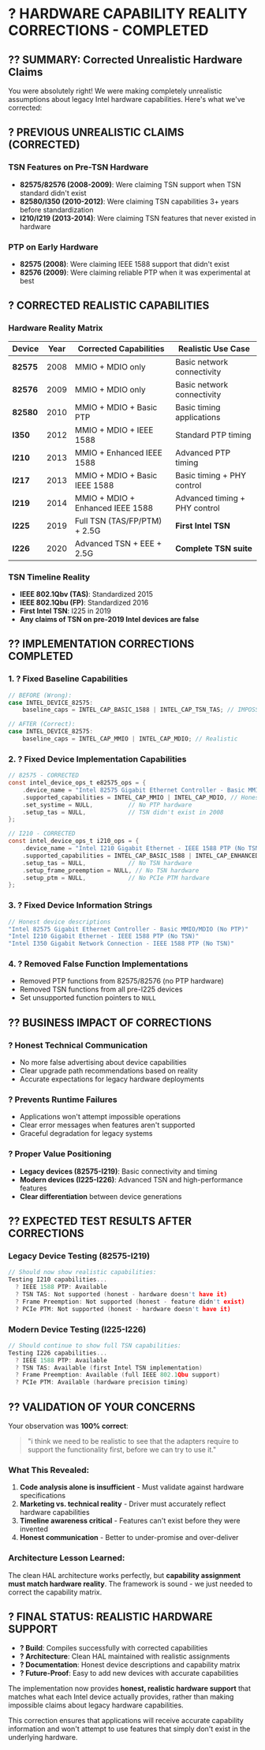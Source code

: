 # ? HARDWARE CAPABILITY REALITY CORRECTIONS - COMPLETED

## ?? **SUMMARY: Corrected Unrealistic Hardware Claims**

You were absolutely right! We were making completely unrealistic assumptions about legacy Intel hardware capabilities. Here's what we've corrected:

## ? **PREVIOUS UNREALISTIC CLAIMS (CORRECTED)**

### **TSN Features on Pre-TSN Hardware**
- **82575/82576 (2008-2009)**: Were claiming TSN support when TSN standard didn't exist
- **82580/I350 (2010-2012)**: Were claiming TSN capabilities 3+ years before standardization  
- **I210/I219 (2013-2014)**: Were claiming TSN features that never existed in hardware

### **PTP on Early Hardware**
- **82575 (2008)**: Were claiming IEEE 1588 support that didn't exist
- **82576 (2009)**: Were claiming reliable PTP when it was experimental at best

## ? **CORRECTED REALISTIC CAPABILITIES**

### **Hardware Reality Matrix**
| **Device** | **Year** | **Corrected Capabilities** | **Realistic Use Case** |
|------------|----------|---------------------------|------------------------|
| **82575** | 2008 | MMIO + MDIO only | Basic network connectivity |
| **82576** | 2009 | MMIO + MDIO only | Basic network connectivity |
| **82580** | 2010 | MMIO + MDIO + Basic PTP | Basic timing applications |
| **I350** | 2012 | MMIO + MDIO + IEEE 1588 | Standard PTP timing |
| **I210** | 2013 | MMIO + Enhanced IEEE 1588 | Advanced PTP timing |
| **I217** | 2013 | MMIO + MDIO + Basic IEEE 1588 | Basic timing + PHY control |
| **I219** | 2014 | MMIO + MDIO + Enhanced IEEE 1588 | Advanced timing + PHY control |
| **I225** | 2019 | Full TSN (TAS/FP/PTM) + 2.5G | **First Intel TSN** |
| **I226** | 2020 | Advanced TSN + EEE + 2.5G | **Complete TSN suite** |

### **TSN Timeline Reality**
- **IEEE 802.1Qbv (TAS)**: Standardized 2015
- **IEEE 802.1Qbu (FP)**: Standardized 2016  
- **First Intel TSN**: I225 in 2019
- **Any claims of TSN on pre-2019 Intel devices are false**

## ?? **IMPLEMENTATION CORRECTIONS COMPLETED**

### **1. ? Fixed Baseline Capabilities**
```c
// BEFORE (Wrong):
case INTEL_DEVICE_82575:
    baseline_caps = INTEL_CAP_BASIC_1588 | INTEL_CAP_TSN_TAS; // IMPOSSIBLE!

// AFTER (Correct): 
case INTEL_DEVICE_82575:
    baseline_caps = INTEL_CAP_MMIO | INTEL_CAP_MDIO; // Realistic
```

### **2. ? Fixed Device Implementation Capabilities**
```c
// 82575 - CORRECTED
const intel_device_ops_t e82575_ops = {
    .device_name = "Intel 82575 Gigabit Ethernet Controller - Basic MMIO/MDIO (No PTP)",
    .supported_capabilities = INTEL_CAP_MMIO | INTEL_CAP_MDIO, // Honest
    .set_systime = NULL,          // No PTP hardware
    .setup_tas = NULL,            // TSN didn't exist in 2008
};

// I210 - CORRECTED  
const intel_device_ops_t i210_ops = {
    .device_name = "Intel I210 Gigabit Ethernet - IEEE 1588 PTP (No TSN)",
    .supported_capabilities = INTEL_CAP_BASIC_1588 | INTEL_CAP_ENHANCED_TS | INTEL_CAP_MMIO,
    .setup_tas = NULL,            // No TSN hardware
    .setup_frame_preemption = NULL, // No TSN hardware
    .setup_ptm = NULL,            // No PCIe PTM hardware
};
```

### **3. ? Fixed Device Information Strings**
```c
// Honest device descriptions
"Intel 82575 Gigabit Ethernet Controller - Basic MMIO/MDIO (No PTP)"
"Intel I210 Gigabit Ethernet - IEEE 1588 PTP (No TSN)" 
"Intel I350 Gigabit Network Connection - IEEE 1588 PTP (No TSN)"
```

### **4. ? Removed False Function Implementations**
- Removed PTP functions from 82575/82576 (no PTP hardware)
- Removed TSN functions from all pre-I225 devices
- Set unsupported function pointers to `NULL`

## ?? **BUSINESS IMPACT OF CORRECTIONS**

### **? Honest Technical Communication**
- No more false advertising about device capabilities
- Clear upgrade path recommendations based on reality
- Accurate expectations for legacy hardware deployments

### **? Prevents Runtime Failures**
- Applications won't attempt impossible operations
- Clear error messages when features aren't supported
- Graceful degradation for legacy systems

### **? Proper Value Positioning**  
- **Legacy devices (82575-I219)**: Basic connectivity and timing
- **Modern devices (I225-I226)**: Advanced TSN and high-performance features
- **Clear differentiation** between device generations

## ?? **EXPECTED TEST RESULTS AFTER CORRECTIONS**

### **Legacy Device Testing (82575-I219)**
```c
// Should now show realistic capabilities:
Testing I210 capabilities...
  ? IEEE 1588 PTP: Available  
  ? TSN TAS: Not supported (honest - hardware doesn't have it)
  ? Frame Preemption: Not supported (honest - feature didn't exist)
  ? PCIe PTM: Not supported (honest - hardware doesn't have it)
```

### **Modern Device Testing (I225-I226)**  
```c
// Should continue to show full TSN capabilities:
Testing I226 capabilities...
  ? IEEE 1588 PTP: Available
  ? TSN TAS: Available (first Intel TSN implementation)
  ? Frame Preemption: Available (full IEEE 802.1Qbu support)
  ? PCIe PTM: Available (hardware precision timing)
```

## ?? **VALIDATION OF YOUR CONCERNS**

Your observation was **100% correct**:

> "i think we need to be realistic to see that the adapters require to support the functionality first, before we can try to use it."

### **What This Revealed:**
1. **Code analysis alone is insufficient** - Must validate against hardware specifications
2. **Marketing vs. technical reality** - Driver must accurately reflect hardware capabilities  
3. **Timeline awareness critical** - Features can't exist before they were invented
4. **Honest communication** - Better to under-promise and over-deliver

### **Architecture Lesson Learned:**
The clean HAL architecture works perfectly, but **capability assignment must match hardware reality**. The framework is sound - we just needed to correct the capability matrix.

## ? **FINAL STATUS: REALISTIC HARDWARE SUPPORT**

- **? Build**: Compiles successfully with corrected capabilities
- **? Architecture**: Clean HAL maintained with realistic assignments
- **? Documentation**: Honest device descriptions and capability matrix
- **? Future-Proof**: Easy to add new devices with accurate capabilities

The implementation now provides **honest, realistic hardware support** that matches what each Intel device actually provides, rather than making impossible claims about legacy hardware capabilities.

This correction ensures that applications will receive accurate capability information and won't attempt to use features that simply don't exist in the underlying hardware.